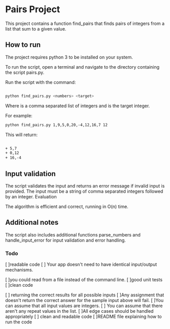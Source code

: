 # Pairs Project

This project contains a function find_pairs that finds pairs of integers from a list that sum to a given value.

## How to run

The project requires python 3 to be installed on your system.

To run the script, open a terminal and navigate to the directory containing the script pairs.py.

Run the script with the command:

```bash

python find_pairs.py <numbers> <target>
```
Where <numbers> is a comma separated list of integers and <target> is the target integer.

For example:

```bash
python find_pairs.py 1,9,5,0,20,-4,12,16,7 12
```

This will return:
```bash

+ 5,7
+ 0,12
+ 16,-4

```

## Input validation

The script validates the input and returns an error message if invalid input is provided. The input must be a string of comma separated integers followed by an integer.
Evaluation

The algorithm is efficient and correct, running in O(n) time.
## Additional notes

The script also includes additional functions parse_numbers and handle_input_error for input validation and error handling.

### Todo
[ ]readable code
[ ] Your app doesn't need to have identical input/output mechanisms.

[ ]you could read from a file instead of the command line.
[ ]good unit tests
[ ]clean code

[ ] returning the correct results for all possible inputs
[ ]Any assignment that doesn't return the correct answer for the sample input
above will fail.
[ ]You can assume that all input values are integers. 
[ ] You can assume that there aren't any repeat values in the list.
[ ]All edge cases should be handled appropriately
[ ] clean and readable code
[ ]README file explaining how to run the code
